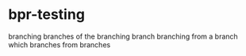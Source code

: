 # bpr-testing
branching branches of the branching branch branching from a branch which branches from branches
